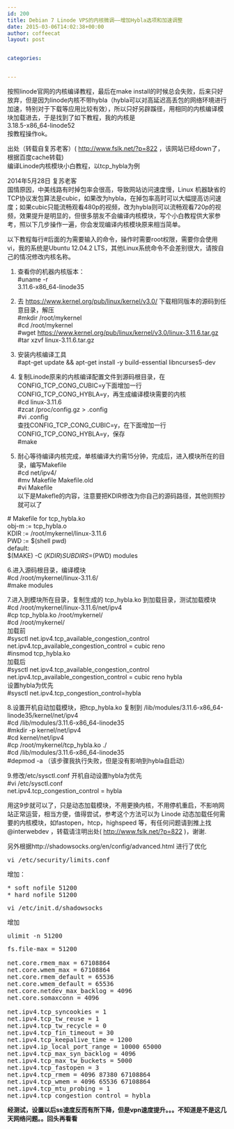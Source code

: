 ```yaml
---
id: 200
title: Debian 7 Linode VPS的内核微调——增加Hybla选项和加速调整
date: 2015-03-06T14:02:38+00:00
author: coffeecat
layout: post


categories:


---
```

按照linode官网的内核编译教程，最后在make install的时候总会失败，后来只好放弃，但是因为linode内核不带hybla（hybla可以对高延迟高丢包的网络环境进行加速，特别对于下载等应用比较有效），所以只好另辟蹊径，用相同的内核编译模块加载进去，于是找到了如下教程，我的内核是  
3.18.5-x86_64-linode52  
按教程操作ok。

<!--more-->

出处（转载自复苏老客）( http://www.fslk.net/?p=822 ，该网站已经down了，根据百度cache转载)  
编译Linode内核模块小白教程，以tcp_hybla为例

2014年5月28日 复苏老客  
国情原因，中美线路有时掉包率会很高，导致网站访问速度慢，Linux 机器缺省的TCP协议发包算法是cubic，如果改为hybla，在掉包率高时可以大幅提高访问速度；如果cubic只能流畅观看480p的视频，改为hybla则可以流畅观看720p的视频，效果提升是明显的，但很多朋友不会编译内核模块，写个小白教程供大家参考，照以下几步操作一遍，你会发现编译内核模块原来相当简单。

以下教程每行#后面的为需要输入的命令，操作时需要root权限，需要你会使用vi，我的系统是Ubuntu 12.04.2 LTS，其他Linux系统命令不会差别很大，请按自己的情况修改内核名称。  
1. 查看你的机器内核版本：  
#uname -r  
3.11.6-x86_64-linode35

2. 去 https://www.kernel.org/pub/linux/kernel/v3.0/ 下载相同版本的源码到任意目录，解压  
#mkdir /root/mykernel  
#cd /root/mykernel  
#wget https://www.kernel.org/pub/linux/kernel/v3.0/linux-3.11.6.tar.gz  
#tar xzvf linux-3.11.6.tar.gz

3. 安装内核编译工具  
#apt-get update && apt-get install -y build-essential libncurses5-dev

4. 复制Linode原来的内核编译配置文件到源码根目录，在CONFIG\_TCP\_CONG\_CUBIC=y下面增加一行 CONFIG\_TCP\_CONG\_HYBLA=y，再生成编译模块需要的内核  
#cd linux-3.11.6  
#zcat /proc/config.gz > .config  
#vi .config  
查找CONFIG\_TCP\_CONG\_CUBIC=y，在下面增加一行 CONFIG\_TCP\_CONG\_HYBLA=y，保存  
#make

5. 耐心等待编译内核完成，单核编译大约需15分钟，完成后，进入模块所在的目录，编写Makefile  
#cd net/ipv4/  
#mv Makefile Makefile.old  
#vi Makefile  
以下是Makefle的内容，注意要把KDIR修改为你自己的源码路径，其他则照抄就可以了

\# Makefile for tcp_hybla.ko  
obj-m := tcp_hybla.o  
KDIR := /root/mykernel/linux-3.11.6  
PWD := $(shell pwd)  
default:  
$(MAKE) -C $(KDIR) SUBDIRS=$(PWD) modules

6.进入源码根目录，编译模块  
#cd /root/mykernel/linux-3.11.6/  
#make modules

7.进入到模块所在目录，复制生成的 tcp_hybla.ko 到加载目录，测试加载模块  
#cd /root/mykernel/linux-3.11.6/net/ipv4  
#cp tcp_hybla.ko /root/mykernel/  
#cd /root/mykernel/  
加载前  
#sysctl net.ipv4.tcp\_available\_congestion_control  
net.ipv4.tcp\_available\_congestion_control = cubic reno  
#insmod tcp_hybla.ko  
加载后  
#sysctl net.ipv4.tcp\_available\_congestion_control  
net.ipv4.tcp\_available\_congestion_control = cubic reno hybla  
设置hybla为优先  
#sysctl net.ipv4.tcp\_congestion\_control=hybla

8.设置开机自动加载模块，把tcp\_hybla.ko 复制到 /lib/modules/3.11.6-x86\_64-linode35/kernel/net/ipv4  
#cd /lib/modules/3.11.6-x86_64-linode35  
#mkdir -p kernel/net/ipv4  
#cd kernel/net/ipv4  
#cp /root/mykernel/tcp_hybla.ko ./  
#cd /lib/modules/3.11.6-x86_64-linode35  
#depmod -a （该步骤我执行失败，但是没有影响到hybla自启动）

9.修改/etc/sysctl.conf 开机自动设置hybla为优先  
#vi /etc/sysctl.conf  
net.ipv4.tcp\_congestion\_control = hybla

用这9步就可以了，只是动态加载模块，不用更换内核，不用停机重启，不影响网站正常运营，相当方便，值得尝试，参考这个方法可以为 Linode 动态加载任何需要的内核模块，如fastopen，htcp，highspeed 等，有任何问题请到推上找 @interwebdev ，转载请注明出处( http://www.fslk.net/?p=822 )，谢谢.

另外根据http://shadowsocks.org/en/config/advanced.html 进行了优化

<pre class="lang:sh decode:true " >vi /etc/security/limits.conf</pre>

增加：

<pre class="lang:vim decode:true " >* soft nofile 51200
* hard nofile 51200</pre>

<pre class="lang:sh decode:true " >vi /etc/init.d/shadowsocks</pre>

增加

<pre class="lang:vim decode:true " >ulimit -n 51200</pre>

<pre class="lang:sh decode:true " >fs.file-max = 51200

net.core.rmem_max = 67108864
net.core.wmem_max = 67108864
net.core.rmem_default = 65536
net.core.wmem_default = 65536
net.core.netdev_max_backlog = 4096
net.core.somaxconn = 4096

net.ipv4.tcp_syncookies = 1
net.ipv4.tcp_tw_reuse = 1
net.ipv4.tcp_tw_recycle = 0
net.ipv4.tcp_fin_timeout = 30
net.ipv4.tcp_keepalive_time = 1200
net.ipv4.ip_local_port_range = 10000 65000
net.ipv4.tcp_max_syn_backlog = 4096
net.ipv4.tcp_max_tw_buckets = 5000
net.ipv4.tcp_fastopen = 3
net.ipv4.tcp_rmem = 4096 87380 67108864
net.ipv4.tcp_wmem = 4096 65536 67108864
net.ipv4.tcp_mtu_probing = 1
net.ipv4.tcp_congestion_control = hybla</pre>

**经测试，设置以后ss速度反而有所下降，但是vpn速度提升。。。不知道是不是这几天网络问题。。回头再看看**